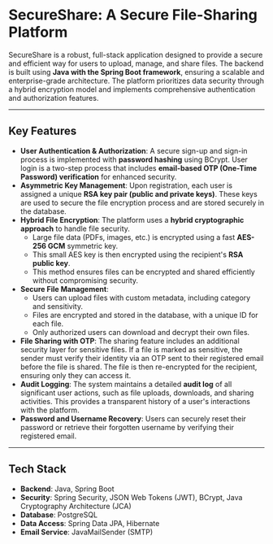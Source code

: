 # SecureShare: A Secure File-Sharing Platform

SecureShare is a robust, full-stack application designed to provide a secure and efficient way for users to upload, manage, and share files. The backend is built using **Java with the Spring Boot framework**, ensuring a scalable and enterprise-grade architecture. The platform prioritizes data security through a hybrid encryption model and implements comprehensive authentication and authorization features.

***

## Key Features

* **User Authentication & Authorization**: A secure sign-up and sign-in process is implemented with **password hashing** using BCrypt. User login is a two-step process that includes **email-based OTP (One-Time Password) verification** for enhanced security.
* **Asymmetric Key Management**: Upon registration, each user is assigned a unique **RSA key pair (public and private keys)**. These keys are used to secure the file encryption process and are stored securely in the database.
* **Hybrid File Encryption**: The platform uses a **hybrid cryptographic approach** to handle file security.
    * Large file data (PDFs, images, etc.) is encrypted using a fast **AES-256 GCM** symmetric key.
    * This small AES key is then encrypted using the recipient's **RSA public key**.
    * This method ensures files can be encrypted and shared efficiently without compromising security.
* **Secure File Management**:
    * Users can upload files with custom metadata, including category and sensitivity.
    * Files are encrypted and stored in the database, with a unique ID for each file.
    * Only authorized users can download and decrypt their own files.
* **File Sharing with OTP**: The sharing feature includes an additional security layer for sensitive files. If a file is marked as sensitive, the sender must verify their identity via an OTP sent to their registered email before the file is shared. The file is then re-encrypted for the recipient, ensuring only they can access it.
* **Audit Logging**: The system maintains a detailed **audit log** of all significant user actions, such as file uploads, downloads, and sharing activities. This provides a transparent history of a user's interactions with the platform.
* **Password and Username Recovery**: Users can securely reset their password or retrieve their forgotten username by verifying their registered email.

***

## Tech Stack

* **Backend**: Java, Spring Boot
* **Security**: Spring Security, JSON Web Tokens (JWT), BCrypt, Java Cryptography Architecture (JCA)
* **Database**: PostgreSQL
* **Data Access**: Spring Data JPA, Hibernate
* **Email Service**: JavaMailSender (SMTP)
